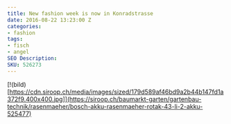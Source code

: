```yaml
---
title: New fashion week is now in Konradstrasse
date: 2016-08-22 13:23:00 Z
categories:
- fashion
tags:
- fisch
- angel
SEO Description: 
SKU: 526273
---
```


[!(bild)[https://cdn.siroop.ch/media/images/sized/179d589af46bd9a2b44b147fd1a372f9.400x400.jpg]](https://siroop.ch/baumarkt-garten/gartenbau-technik/rasenmaeher/bosch-akku-rasenmaeher-rotak-43-li-2-akku-525477)
